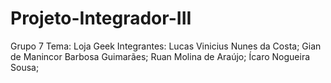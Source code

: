 # Projeto-Integrador-III
Grupo 7
Tema: Loja Geek
Integrantes: Lucas Vinicius Nunes da Costa; Gian de Manincor Barbosa Guimarães; Ruan Molina de Araújo; Ícaro Nogueira Sousa;
